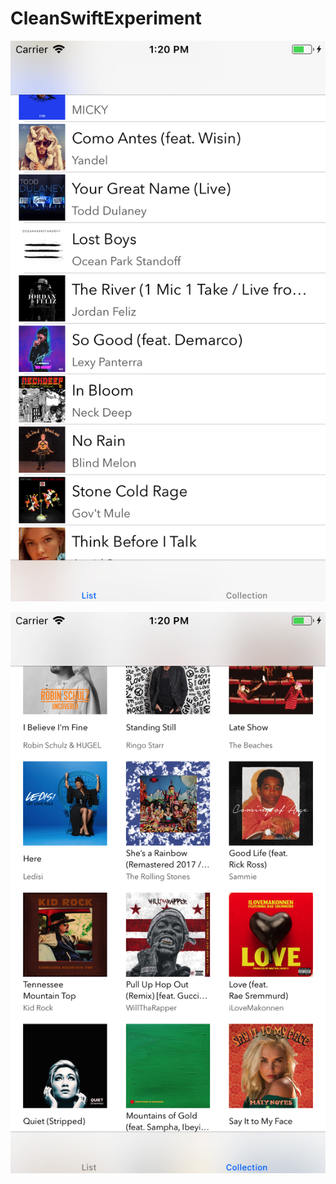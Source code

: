 # CleanSwiftExperiment

![alt text](https://raw.githubusercontent.com/tsunglintsai/CleanSwiftExperiment/master/Images/01.png "List View")

![alt text](https://raw.githubusercontent.com/tsunglintsai/CleanSwiftExperiment/master/Images/02.png "Collection View")
